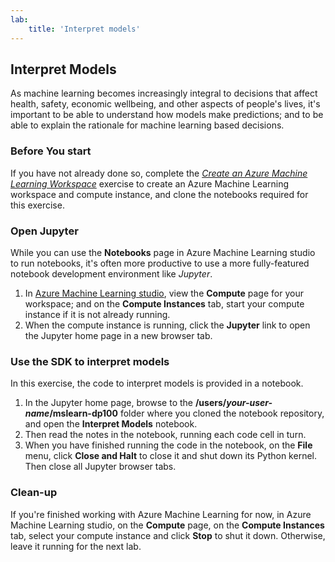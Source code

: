 ```yaml
---
lab:
    title: 'Interpret models'
---
```

## Interpret Models

As machine learning becomes increasingly integral to decisions that affect health, safety, economic wellbeing, and other aspects of people's lives, it's important to be able to understand how models make predictions; and to be able to explain the rationale for machine learning based decisions.

### Before You start

If you have not already done so, complete the *[Create an Azure Machine Learning Workspace](01-create-a-workspace.md)* exercise to create an Azure Machine Learning workspace and compute instance, and clone the notebooks required for this exercise.

### Open Jupyter

While you can use the **Notebooks** page in Azure Machine Learning studio to run notebooks, it's often more productive to use a more fully-featured notebook development environment like *Jupyter*.

1. In [Azure Machine Learning studio](https://ml.azure.com), view the **Compute** page for your workspace; and on the **Compute Instances** tab, start your compute instance if it is not already running.
2. When the compute instance is running, click the **Jupyter** link to open the Jupyter home page in a new browser tab.

### Use the SDK to interpret models

In this exercise, the code to interpret models is provided in a notebook.

1. In the Jupyter home page, browse to the **/users/*your-user-name*/mslearn-dp100** folder where you cloned the notebook repository, and open the **Interpret Models** notebook.
2. Then read the notes in the notebook, running each code cell in turn.
3. When you have finished running the code in the notebook, on the **File** menu, click **Close and Halt** to close it and shut down its Python kernel. Then close all Jupyter browser tabs.

### Clean-up

If you're finished working with Azure Machine Learning for now, in Azure Machine Learning studio, on the **Compute** page, on the **Compute Instances** tab, select your compute instance and click **Stop** to shut it down. Otherwise, leave it running for the next lab.

